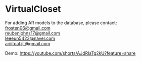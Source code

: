 # VirtualCloset

For adding AR models to the database, please contact:\
frosten06@gmail.com\
reubenjohns17@gmail.com\
leeeun5423@naver.com\
arijitpal.jit@gmail.com

Demo:
https://youtube.com/shorts/AJdRIaTg2kU?feature=share
